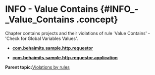 # INFO - Value Contains {#INFO_-_Value_Contains .concept}

Chapter contains projects and their violations of rule 'Value Contains' - 'Check for Global Variables Values'.

-   **[com.behaimits.sample.http.requestor](../../qa/rules/Value_Contains/violation1.md)**  

-   **[com.behaimits.sample.http.requestor.application](../../qa/rules/Value_Contains/violation2.md)**  


**Parent topic:**[Violations by rules](../../qa/common/violationsByRules.md)

